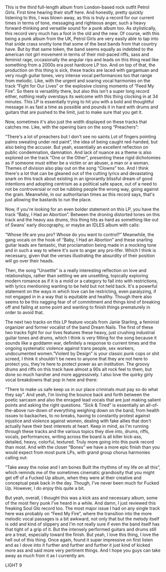 This is the third full-length album from London-based rock outfit Petrol Girls. First time hearing their stuff here. And honestly, pretty quickly listening to this, I was blown away, as this is truly a record for our current times in terms of tone, messaging and righteous anger, such a heavy forward-thinking and versatile sound for a punk album too. As stylistically, this record very much has a foot in the old and the new. Of course, with this being a punk album from the UK, Petrol Girls are very easily able to tap into that snide crass snotty tone that some of the best bands from that country have. But by that same token, the band seems equally as indebted to the american riot girl movement in terms of their mid-paced riffs, sass and feminist rage, occasionally the angular rips and leads on this thing read like something from a 2000s era post hardcore LP too. And on top of that, the production on this thing is sick, these tracks are laced with gargantuan and very rough guitar tones, very intense vocal performances too that range from melodic. Like, with the urgent and soaring vocal harmonies on the track “Fight for Our Lives” or the explosive closing moments of “Feed My Fire”. So there is versatility there, but also this isn't a super long record either, nothing really overstays its welcome with this thing clocking in at 34 minutes. This LP is essentially trying to hit you with a bold and thoughtful message in as fast a time as possible and pounds it in hard with drums and guitars that are pushed to the limit, just to make sure that you get it.

Now, sometimes it's also just the width displayed on these tracks that catches me. Like, with the opening bars on the song “Preachers”:

“There's a lot of preachers but I don't see no saints
Lot of fingers pointing palms sweating under red paint”,
the idea of being caught red-handed, but also being the accuser. But yeah, essentially an excellent reflection on public condemnation, damnation. And lack of nuance as a theme is also explored on the track “One or the Other”, presenting these rigid dichotomies as if someone must either be a victim or an abuser, a man or a woman. Themes of division also play out on the song “Clowns” too. And I think there's a lot that can be gleaned out of the cutting lyrics and devastating snark on this track about existing in an ignorantly blissful dream of good intentions and adopting centrism as a political safe space, out of a need to not be controversial or not be rubbing people the wrong way, going against the grain. Meanwhile, in our authoritarian times as this record says, that's just allowing the bastards to run the place.

Now, if you're looking for an even bolder statement on this LP, you have the track “Baby, I Had an Abortion”. Between the droning distorted tones on this track and the heavy ass drums, this thing hits as hard as something like out of Swans' early discography, or maybe an IDLES album with calls:

“Whose life are you pro?
Whose do you want to control?”
Meanwhile, the gang vocals on the hook of “Baby, I Had an Abortion” and these snarling guitar leads are fantastic, that proclamation being made in a mocking tone and in such a way to where it's sure to anger any pro-lifer. Which I think is necessary, given that the verses illustrating the absurdity of their position will go over their heads.

Then, the song “Unsettle” is a really interesting reflection on love and relationships, rather than settling we are unsettling, topically exploring modern romance as if it is a mold or a category to fall into with restrictions, with lyrics mentioning wanting to be held but not held back. It's a powerful statement on the ways in which love can be restricting, even paralyzing, if not engaged in in a way that is equitable and healthy. Though there also seems to be this nagging fear of of commitment and things kind of breaking off and failing at some point and wanting to finish things prematurely in order to avoid that.

The next two tracks on this LP feature vocals from Janie Starling, a feminist organizer and former vocalist of the band Dream Nails. The first of these two tracks fight for our lives features these heavy, just crushing industrial guitar tones and drums, which I think is very fitting for the song because it sounds like a goddamn war, definitely a response to current times and the ongoing systematic violence against trans people, sex workers, undocumented women.”Violent by Design” is your classic punk cops or shit screed, I think it shouldn't be news to anyone that they are not here to protect you, they're here to protect power as an institution. The groovy drums and riffs on this track have almost a 90s alt rock feel to them, but done so much harsher and more aggressively. I also love the quirky girly vocal breakdowns that pop in here and there:

“There to make us safe
keep us in our place
criminals must pay
so do what they say”.
And yeah, I'm loving the bounce back and forth between the poetic sarcasm and also the enraged lead vocals that are just making salient points and asking the right questions. “Sick & Tired” is essentially an all-of-the-above run-down of everything weighing down on the band, from health issues to backaches, to no breaks, having to constantly protest against injustice and violence against women, dealing with fake allies that don't actually have their best interests at heart. Keep in mind, as I'm running through these tracks and the various topics they dive into, drums, riffs, vocals, performances, writing across the board is all killer kick-ass, detailed, heavy, colorful, textured. Truly more going into this punk record than most. And with the closer “Bones” we have a more epic finish than you would expect from most punk LPs, with grand group chorus harmonies calling out:

“Take away the noise and I am bones
Built the rhythms of my life on all this”,
which reminds me of the sometimes cinematic grandiosity that you might get off of a Fucked Up album, when they were at their creative and conceptual peak back in the day. Though, I've never been much for Fucked Up. However, I do enjoy this quite a bit.

But yeah, overall, I thought this was a kick ass and necessary album, some of the most fiery punk I've heard in a while. And damn, I just reviewed this freaking Soul Glo record too. The most major issue I had on any single track here was probably on “Feed My Fire”, where the transition into the more melodic vocal passages is a bit awkward, not only that but the melody itself is odd and kind of slippery and I'm not really sure if even the band itself has that tight of a grip of it. But the intensely performed guitars and drums still are a treat, especially toward the finish. But yeah, I love this thing, I love the hell out of this thing. Once again, found it super impressive on first listen and as I dove into it further and further and further it just kind of kicked more ass and said more very pertinent things. And I hope you guys can take away as much from it as I currently am.

LIGHT 9
